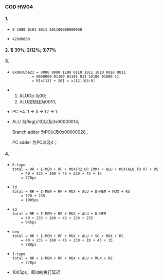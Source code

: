 ### COD HW04

#### 1.

- ``` 
  0 1000 0101 0011 101100000000000
  ```

- ```
  429d8000
  ```

#### 2. 1) 39%; 2)12%; 3)77%

#### 3.

- ```
  0x00c6ba23 = 0000 0000 1100 0110 1011 1010 0010 0011
  		   = 0000000 01100 01101 011 10100 01000 11
  		   = M[x[13] + 20] = x[12][63:0]
  ```

- 1) ALUOp 为00;
  2) ALU控制线为0010;

- PC +4. 1 -> 3 -> 12 -> 1.

- ALU 为Reg[x13]以及0x00000014;

  Branch adder 为PC以及0x00000028；

  PC adder 为PC以及4；

#### 4.

- ```
  R-type
  total = RR + I-MEM + RF + MUX(R2 OR IMM) + ALU + MUX(ALU TO R) + RS
  	  = 40 + 235 + 160 + 45 + 230 + 45 + 15
  	  = 770ps
  ```

- ```
  ld
  total = RR + I-MEM + RF + MUX + ALU + D-MEM + MUX + RS
  	  = 770 + 235 
  	  = 1005ps
  ```

- ```
  sd
  total = RR + I-MEM + RF + MUX + ALU + D-MEM
   	  = 40 + 235 + 160 + 45 + 230 + 235
   	  = 945ps
  ```

- ```
  beq
  total = RR + I-MEM + RF + MUX + ALU + SG + MUX + RS
  	  = 40 + 235 + 160 + 45 + 230 + 10 + 45 + 15
  	  = 780ps
  ```

- ```
  I-type
  total = RR + I-MEM + RF + MUX + ALU + MUX + RS
  	  = 770ps
  ```

- 1005ps，即ld的执行延迟
